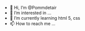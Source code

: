 - 👋 Hi, I’m @Pommdetair
- 👀 I’m interested in ...
- 🌱 I’m currently learning html 5, css
- 📫 How to reach me ...

<!---
Pommdetair/Pommdetair is a ✨ special ✨ repository because its `README.md` (this file) appears on your GitHub profile.
You can click the Preview link to take a look at your changes.
--->
